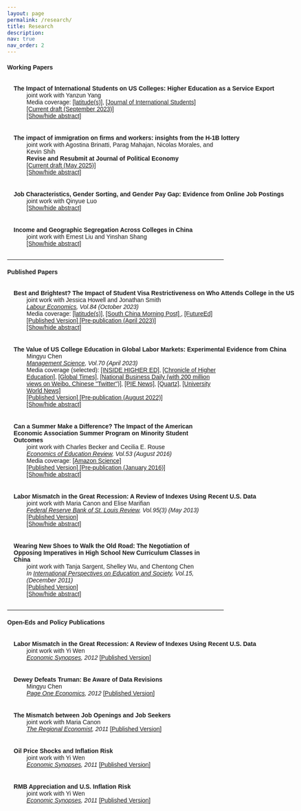 ```yaml
---
layout: page
permalink: /research/
title: Research
description: 
nav: true
nav_order: 2
---
```


<html>

<style>
    body {
        font-family: Arial, sans-serif;
    }
    .publication {
        padding: 15px;
        margin-bottom: 5px; /* You can adjust this value to control the space between papers */
    }
    .abstract {
        max-height: 0;
        overflow: hidden;
        transition: max-height 0.5s ease-in-out;
    }
    .abstract.open {
        max-height: 500px;  /* You can adjust this value based on your needs */
    }
    .bullet-point, .inline-abstract { /* this is for the bullet point in abstract */
        display: none;
    }
    .inline-abstract { /* this is for the bullet point in abstract */
        display: inline;
    }
    .close-lines {
        margin-bottom: 0;
    }
    .no-margin-top {
        margin-top: 0;
    }
    .bold-text {
        font-weight: bold;
        white-space: nowrap;  /* Prevents text from wrapping */
        overflow: hidden;  /* Hides text that overflows the container */
        text-overflow: ellipsis;  /* Adds an ellipsis (...) when text overflows */
    }
    .bold-text2 {
        font-weight: bold;
    }    
    .indented-content {
        margin-left: 30px;  /* You can adjust this value */
    }
</style>


<body>

<h4>Working Papers</h4>
<p></p>

<div class="publication" id="pub6">
    <span class="bold-text">The Impact of International Students on US Colleges: Higher Education as a Service Export</span><br>
    <div class="indented-content">
      <span>joint work with Yanzun Yang</span><br>
      <span>Media coverage: 
            <a href="https://www.opencampusmedia.org/2021/05/17/how-the-public-sees-international-students/" target="_blank">[latitude(s)]</a>, 
            <a href="https://mailchi.mp/ojed/jis-11-3" target="_blank">[Journal of International Students] </a>
      </span><br>
      <span><a href="/assets/pdf/Chen_Mingyu_CV.pdf" target="_blank">[Current draft (September 2023)] </a></span><br>
      <span><a href="#" onclick="toggleAbstract('abstract6'); return false;">[Show/hide abstract]</a></span><br>
      <div class="abstract" id="abstract6">
          <span class="bullet-point">&#8226;</span>
          <p class="inline-abstract">Recent immigration policies have created massive uncertainty for inBetween 2005 and 2016, international enrollment in US higher education nearly doubled. I examine how trade shocks in education affect public universities’ decisionmaking. I construct a shift-share instrument to exploit institutions’ historical networks with different origins of international students, income growth, and exchange-rate fluctuations. Contrary to claims that US-born students are crowded out, I find that international students increase schools’ funding via tuition payments, which leads to increased in-state enrollment and lower tuition prices. Schools also keep steady per-student spending and recruit more students with high math scores. Lastly, states allocate more appropriations to universities that attract fewer international students.</p>
      </div>
    </div>
</div>

<div class="publication" id="pub7">
    <span class="bold-text">The impact of immigration on firms and workers: insights from the H-1B lottery</span><br>
    <div class="indented-content">
      <span>joint work with Agostina Brinatti, Parag Mahajan, Nicolas Morales, and Kevin Shih</span><br>
      <span><b>Revise and Resubmit at Journal of Political Economy</b></span><br>
      <span><a href="https://nicolasmoralesg.github.io/papers/H1B_lotteries_Census.pdf" target="_blank">[Current draft (May 2025)] </a></span><br>
      <span><a href="#" onclick="toggleAbstract('abstract7'); return false;">[Show/hide abstract]</a></span><br>
      <div class="abstract" id="abstract7">
          <span class="bullet-point">&#8226;</span>
          <p class="inline-abstract">We study how random variation in the availability of highly educated, foreign-born workers impacts firm performance and recruitment behavior. We combine two rich data sources: 1) administrative employer-employee matched data from the US Census Bureau; and 2) firm-level information on the first large-scale H-1B visa lottery in 2007. Using an event-study approach, we find that lottery wins lead to increases in firm hiring of college-educated, immigrant labor along with increases in scale and productivity. Skill-intensive, high-paying firms expand the most after winning the H-1B lottery. We find limited evidence of displacement effects on native-born, college-educated workers.</p>
      </div>
    </div>
</div>

<div class="publication" id="pub8">
    <span class="bold-text">Job Characteristics, Gender Sorting, and Gender Pay Gap: Evidence from Online Job Postings</span><br>
    <div class="indented-content">
      <span>joint work with Qinyue Luo</span><br>
      <span><a href="#" onclick="toggleAbstract('abstract8'); return false;">[Show/hide abstract]</a></span><br>
      <div class="abstract" id="abstract8">
          <span class="bullet-point">&#8226;</span>
          <p class="inline-abstract">Draft available upon request.</p>
      </div>
    </div>
</div>

<div class="publication" id="pub9">
    <span class="bold-text">Income and Geographic Segregation Across Colleges in China</span><br>
    <div class="indented-content">
      <span>joint work with Ernest Liu and Yinshan Shang</span><br>
      <span><a href="#" onclick="toggleAbstract('abstract9'); return false;">[Show/hide abstract]</a></span><br>
      <div class="abstract" id="abstract9">
          <span class="bullet-point">&#8226;</span>
          <p class="inline-abstract">Draft available upon request.</p>
      </div>
    </div>
</div>


<hr>


<h4>Published Papers</h4>
<p></p>

<div class="publication" id="pub4">
    <span class="bold-text">
        Best and Brightest? The Impact of Student Visa Restrictiveness on Who Attends College in the US</span><br>
    <div class="indented-content">
      <span>joint work with Jessica Howell and Jonathan Smith</span><br>
      <span><i><u>Labour Economics</u>, Vol.84 (October 2023)</i></span><br>
      <span>Media coverage: 
            <a href="https://www.getrevue.co/profile/latitudes/issues/another-blow-edition-246020" target="_blank">[latitude(s)]</a>, 
            <a href="https://www.scmp.com/news/china/article/3092242/trump-administration-limits-international-visas-leave-chinese-students" target="_blank">[South China Morning Post] </a>, 
            <a href="https://www.future-ed.org/best-and-brightest-the-impact-of-student-visa-restrictions/" target="_blank">[FutureEd] </a>
      </span><br>
      <span><a href="/assets/pdf/CHS_F1visaSAT_published.pdf" target="_blank">[Published Version] </a><a href="/assets/pdf/CHS_F1visaSAT_prepub.pdf" target="_blank">[Pre-publication (April 2023)]</a></span><br>
      <span><a href="#" onclick="toggleAbstract('abstract4'); return false;">[Show/hide abstract]</a></span><br>
      <div class="abstract" id="abstract4">
          <span class="bullet-point">&#8226;</span>
          <p class="inline-abstract">Before the COVID-19 pandemic, student F-1 visa applicants faced a 27 percent refusal rate that varies by time and region. Recent immigration policies have created uncertainty in whether international students will receive their visas. Using data on the universe of SAT takers between 2004 and 2015 matched with college enrollment records, we examine how the anticipated F-1 visa restrictiveness influences the enrollment of international students in the US. Using an instrumental variables approach, we find that a higher anticipated F-1 student visa refusal rate decreases the number of international SAT takers, decreases the probability of sending SAT scores to US colleges, and decreases international student enrollment in the US. The decreases are larger among international students with higher measured academic achievement. We also document academic achievement of international students and show that over 40 percent of high-scoring international SAT takers do not pursue US college education.</p>
      </div>
    </div>
</div>

<div class="publication" id="pub5">
    <span class="bold-text">
        The Value of US College Education in Global Labor Markets: Experimental Evidence from China</span><br>
    <div class="indented-content">
      <span>Mingyu Chen</span><br>
      <span><i><u>Management Science</u>, Vol.70 (April 2023)</i></span><br>
      <span>Media coverage (selected): 
            <a href="https://www.insidehighered.com/news/2019/04/11/research-chinese-employers-are-more-likely-call-back-chinese-educated-applicants" target="_blank">[INSIDE HIGHER ED]</a>, 
            <a href="https://www.chronicle.com/article/fading-beacon?bc_nonce=ohb1usio1vznshtawcjw&cid=reg_wall_signup" target="_blank">[Chronicle of Higher Education]</a>, 
            <a href="http://lx.huanqiu.com/cooperation/2019-04/14708918.html?agt=15438" target="_blank">[Global Times]</a>, 
            <a href="http://www.nbd.com.cn/articles/2019-04-13/1320812.html?tdsourcetag=s_pcqq_aiomsg" target="_blank">[National Business Daily (with 200 million views on Weibo, Chinese "Twitter")]</a>, 
            <a href="https://thepienews.com/news/us-educated-chinese-grads-less-likely-to-find-jobs-on-return-study/" target="_blank">[PIE News]</a>, 
            <a href="https://qz.com/1634589/china-issued-travel-warnings-about-the-many-dangers-of-the-us" target="_blank">[Quartz]</a>, 
            <a href="https://www.universityworldnews.com/post.php?story=20190507111155578" target="_blank">[University World News]</a>
      </span><br>
       <span><a href="https://pubsonline.informs.org/doi/abs/10.1287/mnsc.2023.4745" target="_blank">[Published Version] </a><a href="/assets/pdf/Chen_UScollegeChina_prepub.pdf" target="_blank">[Pre-publication (August 2022)]</a></span><br> 
      <span><a href="#" onclick="toggleAbstract('abstract5'); return false;">[Show/hide abstract]</a></span><br>
      <div class="abstract" id="abstract5">
          <span class="bullet-point">&#8226;</span>
          <p class="inline-abstract">One million international students study in the United States each year, and the majority of them compete in global labor markets after graduation. I conducted a large-scale field experiment and a companion employer survey to study how employers in China value U.S. college education. I sent more than 27,000 fictitious online applications to business and computer science jobs in China, randomizing the country of college education. I find that U.S.-educated applicants are on average 18% less likely to receive a callback than applicants educated in China, with applicants from very elective U.S. institutions under-performing those from the least selective Chinese institutions. The United States-China callback gap is smaller at high-wage jobs, consistent with employers fearing U.S.-educated applicants have better outside options and would be harder to hire and retain. The gap is also smaller at foreign-owned firms, consistent with Chinese-owned firms knowing less about American education. Controlling for high school quality, test scores, or U.S. work experiences does not attenuate the gap, suggesting that the gap is not driven by employer perceptions of negative selection. A survey of 507 hiring managers at college career fairs finds consistent and additional supporting evidence for the experimental findings.</p>
      </div>
    </div>
</div>

<div class="publication" id="pub3">
    <span class="bold-text2">
        Can a Summer Make a Difference? The Impact of the American Economic Association Summer Program on Minority Student Outcomes</span><br>
    <div class="indented-content">
      <span>joint work with Charles Becker and Cecilia E. Rouse</span><br>
      <span><i><u>Economics of Education Review</u>, Vol.53 (August 2016)</i></span><br>
      <span>Media coverage: 
            <a href="https://www.amazon.science/latest-news/amazon-to-sponsor-howard-university-summer-program-aimed-at-increasing-pipeline-of-minority-economists" target="_blank">[Amazon Science]</a>
      </span><br>
      <span><a href="https://www.sciencedirect.com/science/article/abs/pii/S0272775715300819" target="_blank">[Published Version] </a><a href="/assets/pdf/Beckeretal_2016_prepub.pdf" target="_blank">[Pre-publication (January 2016)]</a></span><br>
      <span><a href="#" onclick="toggleAbstract('abstract3'); return false;">[Show/hide abstract]</a></span><br>
      <div class="abstract" id="abstract3">
          <span class="bullet-point">&#8226;</span>
          <p class="inline-abstract">In the 1970s, the American Economic Association (AEA) was one of several professional associations to launch a summer program with the goal of increasing racial and ethnic diversity in its profession. In this paper we estimate the effectiveness of the AEA's program which, to the best of our knowledge, is the first to rigorously study such a summer program. Using a comparison group consisting of those who applied to, but did not attend, the program and controlling for an array of background characteristics, we find that program participants were over 40 percentage points more likely to apply to and attend a Ph.D. program in economics, 26 percentage points more likely to complete a Ph.D., and about 15 percentage points more likely to ever work in an economics-related academic job. Using our estimates, we calculate that the program may directly account for 17–21 percent of the Ph.D.s awarded to minorities in economics over the past 20 years.</p>
      </div>
    </div>
</div>


<div class="publication" id="pub2">
    <span class="bold-text">
        Labor Mismatch in the Great Recession: A Review of Indexes Using Recent U.S. Data</span><br>
    <div class="indented-content">
      <span>joint work with Maria Canon and Elise Marifian</span><br>
      <span><i><u>Federal Reserve Bank of St. Louis Review</u>, Vol.95(3) (May 2013)</i></span><br>
      <span><a href="https://www.semanticscholar.org/paper/Labor-mismatch-in-the-Great-Recession%3A-a-review-of-Canon-Chen/117f6b318a1a1d1ea5feb0fc4f5346de00268b74?p2df" target="_blank">[Published Version] </a></span><br>      
      <span><a href="#" onclick="toggleAbstract('abstract2'); return false;">[Show/hide abstract]</a></span><br>
      <div class="abstract" id="abstract2">
          <span class="bullet-point">&#8226;</span>
          <p class="inline-abstract">Labor mismatch, also known as structural imbalance, can be defined as a poor match between the characteristics of unemployed workers and those required for vacant jobs. In the wake of the jobless recovery from the Great Recession, economists have sought to explain the coexistence of a high unemployment rate and increasing job openings as a mismatch phenomenon. This article reviews five studies that have contributed to the development of mismatch indexes and computes the corresponding indexes over the period May 2005–May 2012 using job vacancy data from the Conference Board Help Wanted OnLine® (HWOL) Data Series. For most of the indexes, mismatch increased during the Great Recession, although the indexes exhibit a range of behaviors. According to an index developed in Jackman and Roper (1987), mismatch can account for at most 2.72 percentage points of the 5.30-percentage-point increase in the unemployment rate from the beginning of the recession to the unemployment rate peak.</p>
      </div>
    </div>
</div>


<div class="publication" id="pub1">
    <span class="bold-text2">
        Wearing New Shoes to Walk the Old Road: The Negotiation of Opposing Imperatives in High School New Curriculum Classes in China</span><br>
    <div class="indented-content">
      <span>joint work with Tanja Sargent, Shelley Wu, and Chentong Chen</span><br>
      <span><i>In <u>International Perspectives on Education and Society</u>, Vol.15, (December 2011)</i></span><br>
      <span><a href="https://www.emeraldinsight.com/doi/abs/10.1108/S1479-3679%282011%290000015007" target="_blank">[Published Version] </a></span><br>
      <span><a href="#" onclick="toggleAbstract('abstract1'); return false;">[Show/hide abstract]</a></span><br>
      <div class="abstract" id="abstract1">
          <span class="bullet-point">&#8226;</span>
          <p class="inline-abstract">When college entrance examinations act as gatekeepers to modern-sector jobs, the entire education system then becomes oriented toward these examinations. This occurs at the expense of learning for the sake of learning and other aspects of education that address the holistic development and well-being of students. In recent years in China, there has been growing concern that examination competition has compromised the quality of classroom teaching and learning and is detrimental to the development of skills necessary for the global knowledge economy. These concerns have given rise to a far-reaching set of education reforms known as the New Curriculum reforms which have aimed to move students to the center of teaching and learning and to transform teaching and learning so as to foster such capacities as creativity, innovation, collaboration, self-expression, engagement, enjoyment of learning, inquiry skills, problem-solving abilities, and ability to apply knowledge in practice. In this chapter, we use videotaped high school New Curriculum demonstration lessons to examine teaching and learning practices that are regarded as exemplary in the current reform context. We investigate how teachers are negotiating the competing demands of preparing students for the examinations and addressing the aims of the New Curriculum reforms. The nature of student participation in the classroom emerges in the analysis as a key indicator of the success of this negotiation.</p>
      </div>
    </div>
</div>


<hr>


<h4>Open-Eds and Policy Publications</h4>
<p></p>

<div class="publication" id="pol5">
    <span class="bold-text">
        Labor Mismatch in the Great Recession: A Review of Indexes Using Recent U.S. Data</span><br>
    <div class="indented-content">
      <span>joint work with Yi Wen</span><br>
      <span><i><u>Economic Synopses</u>, 2012</i> <a href="https://files.stlouisfed.org/files/htdocs/publications/es/12/ES_2012-06-08.pdf" target="_blank">[Published Version] </a></span><br>
    </div>
</div>

<div class="publication" id="pol4">
    <span class="bold-text">
        Dewey Defeats Truman: Be Aware of Data Revisions</span><br>
    <div class="indented-content">
      <span>Mingyu Chen</span><br>
      <span><i><u>Page One Economics</u>, 2012</i> <a href="https://files.stlouisfed.org/files/htdocs/pageone-economics/uploads/newsletter/2012/PageOne0412_Data_Revisions.pdf" target="_blank">[Published Version] </a></span><br>
    </div>
</div>

<div class="publication" id="pol3">
    <span class="bold-text">
        The Mismatch between Job Openings and Job Seekers</span><br>
    <div class="indented-content">
      <span>joint work with Maria Canon</span><br>
      <span><i><u>The Regional Economist</u>, 2011</i> <a href="https://www.stlouisfed.org/-/media/project/frbstl/stlouisfed/Files/PDFs/publications/pub_assets/pdf/re/2011/c/mismatch.pdf" target="_blank">[Published Version] </a></span><br>
    </div>
</div>

<div class="publication" id="pol2">
    <span class="bold-text">
        Oil Price Shocks and Inflation Risk</span><br>
    <div class="indented-content">
      <span>joint work with Yi Wen</span><br>
      <span><i><u>Economic Synopses</u>, 2011</i> <a href="https://files.stlouisfed.org/files/htdocs/publications/es/11/ES1119.pdf" target="_blank">[Published Version] </a></span><br>
    </div>
</div>

<div class="publication" id="pol1">
    <span class="bold-text">
        RMB Appreciation and U.S. Inflation Risk</span><br>
    <div class="indented-content">
      <span>joint work with Yi Wen</span><br>
      <span><i><u>Economic Synopses</u>, 2011</i> <a href="https://files.stlouisfed.org/files/htdocs/publications/es/11/ES1117.pdf" target="_blank">[Published Version] </a></span><br>
    </div>
</div>


</body>


<script>
    function toggleAbstract(abstractId) {
        var abstractElement = document.getElementById(abstractId);
        var bulletPoint = abstractElement.querySelector('.bullet-point');
        var inlineAbstract = abstractElement.querySelector('.inline-abstract');
        
        if (abstractElement.classList.contains("open")) {
            abstractElement.classList.remove("open");
            bulletPoint.style.display = "none";
            inlineAbstract.style.display = "none";
        } else {
            abstractElement.classList.add("open");
            bulletPoint.style.display = "inline";
            inlineAbstract.style.display = "inline";
        }
    }
</script>


</html>